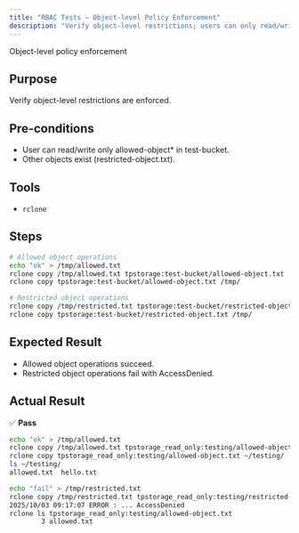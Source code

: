 ```yaml
---
title: "RBAC Tests — Object-level Policy Enforcement"
description: "Verify object-level restrictions; users can only read/write allowed objects, others must fail."
---
```

Object-level policy enforcement

## Purpose
Verify object-level restrictions are enforced.

## Pre-conditions

* User can read/write only allowed-object* in test-bucket.
* Other objects exist (restricted-object.txt).

## Tools

* `rclone`

## Steps

```bash
# Allowed object operations
echo "ok" > /tmp/allowed.txt
rclone copy /tmp/allowed.txt tpstorage:test-bucket/allowed-object.txt
rclone copy tpstorage:test-bucket/allowed-object.txt /tmp/

# Restricted object operations
rclone copy /tmp/restricted.txt tpstorage:test-bucket/restricted-object.txt
rclone copy tpstorage:test-bucket/restricted-object.txt /tmp/
````

## Expected Result

* Allowed object operations succeed.
* Restricted object operations fail with AccessDenied.

## Actual Result

✅ **Pass**

```bash
echo "ok" > /tmp/allowed.txt
rclone copy /tmp/allowed.txt tpstorage_read_only:testing/allowed-object.txt
rclone copy tpstorage_read_only:testing/allowed-object.txt ~/testing/
ls ~/testing/
allowed.txt  hello.txt

echo "fail" > /tmp/restricted.txt
rclone copy /tmp/restricted.txt tpstorage_read_only:testing/restricted-object.txt
2025/10/03 09:17:07 ERROR : ... AccessDenied
rclone ls tpstorage_read_only:testing/allowed-object.txt
        3 allowed.txt
```
